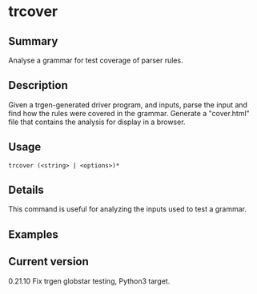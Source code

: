 # trcover

## Summary

Analyse a grammar for test coverage of parser rules.

## Description

Given a trgen-generated driver program, and inputs, parse
the input and find how the rules were covered in the grammar.
Generate a "cover.html" file that contains the analysis for
display in a browser.

## Usage

    trcover (<string> | <options>)*

## Details

This command is useful for analyzing the inputs used to test
a grammar.

## Examples

## Current version

0.21.10 Fix trgen globstar testing, Python3 target.
